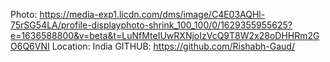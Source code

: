 Photo: https://media-exp1.licdn.com/dms/image/C4E03AQHl-75rSG54LA/profile-displayphoto-shrink_100_100/0/1629355955625?e=1636588800&v=beta&t=LuNfMteIUwRXNjoIzVcQ9T8W2x28oDHHRm2GO6Q6VNI
Location: India
GITHUB: https://github.com/Rishabh-Gaud/
